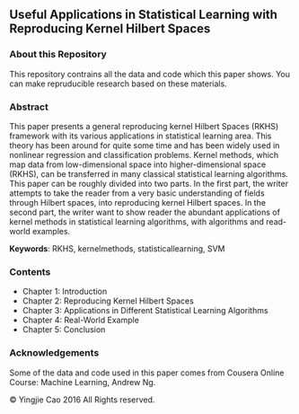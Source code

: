 ## Useful Applications in Statistical Learning with Reproducing Kernel Hilbert Spaces

### About this Repository

This repository contrains all the data and code which this paper shows. You can make repruducible research based on these materials.

### Abstract

This paper presents a general reproducing kernel Hilbert Spaces (RKHS) framework with its various applications in statistical learning area. This theory has been around for quite some time and has been widely used in nonlinear regression and classification problems. Kernel methods, which map data from low-dimensional space into higher-dimensional space (RKHS), can be transferred in many classical statistical learning algorithms. This paper can be roughly divided into two parts. In the first part, the writer attempts to take the reader from a very basic understanding of fields through Hilbert spaces, into reproducing kernel Hilbert spaces. In the second part, the writer want to show reader the abundant applications of kernel methods in statistical learning algorithms, with algorithms and read-world examples.

**Keywords**: RKHS, kernelmethods, statisticallearning, SVM

### Contents

- Chapter 1: Introduction
- Chapter 2: Reproducing Kernel Hilbert Spaces
- Chapter 3: Applications in Different Statistical Learning Algorithms
- Chapter 4: Real-World Example
- Chapter 5: Conclusion

### Acknowledgements

Some of the data and code used in this paper comes from Cousera Online Course: Machine Learning, Andrew Ng.

© Yingjie Cao 2016 All Rights reserved.
